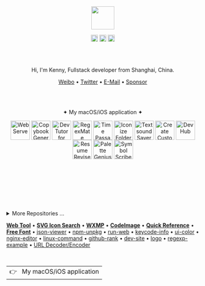 <div align="center">
  <br>
  <br>
  <br>
  <br>
  <br>
  <a href="https://wangchujiang.com/">
    <img width="60" height="60" src="https://avatars0.githubusercontent.com/u/1680273?s=460&u=4471b74deb9973096418a93960c664c5ea3bd159&v=4" />
  </a>
  <br>
  <p>
    <a href="http://weibo.com/pc175"><img width="18" height="18" src="https://raw.githubusercontent.com/jaywcjlove/jaywcjlove/master/imgs/weibo.svg?sanitize=true" /></a>
    <a href="https://twitter.com/jaywcjlove"><img width="18" height="18" src="https://raw.githubusercontent.com/jaywcjlove/jaywcjlove/master/imgs/twitter.svg?sanitize=true" /></a>
    <a href="mailto:kennyiseeyou@gmail.com"><img width="18" height="18" src="https://raw.githubusercontent.com/jaywcjlove/jaywcjlove/master/imgs/mail.svg?sanitize=true" /></a>
  </p>
  <br>
  <br>
  
  Hi, I'm Kenny, Fullstack developer from Shanghai, China.
  <p>
    <a href="http://weibo.com/pc175">Weibo</a> • 
    <a href="https://twitter.com/jaywcjlove">Twitter</a> • 
    <a href="mailto:wowohoo@qq.com">E-Mail</a> • 
    <a href="https://jaywcjlove.github.io/#/sponsor">Sponsor</a>
  </p>
  <br>
  <br>
  
  ✦ My macOS/iOS application ✦
  
  <p style="display: inline_block">
    <a target="_blank" href="https://wangchujiang.com/web-serve/" title="Web Serve for macOS"><img align="center" alt="Web Serve" height="50" width="50" src="https://github.com/user-attachments/assets/e1d9f76f-0f3d-4ba5-8a15-253ee173bb1c"></a>
    <a target="_blank" href="https://wangchujiang.com/copybook-generator/" title="Copybook Generator for macOS/iOS"><img align="center" alt="Copybook Generator" height="50" width="50" src="https://github.com/jaywcjlove/jaywcjlove/assets/1680273/b90e42ff-158b-4534-82ca-5898fd0e8d73"></a>
    <a target="_blank" href="https://wangchujiang.com/devtutor/" title="DevTutor for macOS/iOS"><img align="center" alt="DevTutor for SwiftUI" height="50" width="50" src="https://github.com/jaywcjlove/jaywcjlove/assets/1680273/f15c154d-0192-48eb-8e0e-9e245ffd974a"></a>
    <a target="_blank" href="https://wangchujiang.com/regex-mate/" title="RegexMate for macOS/iOS"><img align="center" alt="RegexMate" height="50" width="50" src="https://github.com/jaywcjlove/jaywcjlove/assets/1680273/aabe5aa9-9a96-4390-8bed-c3e4023d0dea"></a>
    <a target="_blank" href="https://wangchujiang.com/time-passage/" title="Time Passage for macOS/iOS"><img align="center" alt="Time Passage" height="50" width="50" src="https://github.com/jaywcjlove/time-passage/assets/1680273/6f30e429-e6f3-4dbe-9921-a5effe2a05e9"></a>
    <a target="_blank" href="https://wangchujiang.com/IconizeFolder/" title="IconizeFolder for macOS"><img align="center" alt="Iconize Folder" height="50" width="50" src="https://github.com/jaywcjlove/jaywcjlove/assets/1680273/fa9d8b9c-1e51-4ded-877c-fa5b21c47220"></a>
    <a target="_blank" href="https://wangchujiang.com/TextSoundSaver/" title="Textsound Saver for macOS/iOS"><img align="center" alt="Textsound Saver" height="50" width="50" src="https://github.com/jaywcjlove/jaywcjlove/assets/1680273/0595e842-980b-4574-8891-a8ba853a08be"></a>
    <a target="_blank" href="https://wangchujiang.com/create-custom-symbols/" title="Create Custom Symbols for macOS"><img align="center" alt="Create Custom Symbols" height="50" width="50" src="https://github.com/jaywcjlove/jaywcjlove/assets/1680273/8cd022ce-a3f1-4e89-b7c6-6fbd0d4db77c"></a>
    <a target="_blank" href="https://wangchujiang.com/DevHub/" title="DevHub for macOS"><img align="center" alt="DevHub" height="50" width="50" src="https://github.com/jaywcjlove/jaywcjlove/assets/1680273/6d38923c-b97d-4687-9601-9865bd0eea1a"></a>
    <a target="_blank" href="https://wangchujiang.com/ResumeRevise/" title="Resume Revise for macOS"><img align="center" alt="Resume Revise" height="50" width="50" src="https://github.com/jaywcjlove/jaywcjlove/assets/1680273/c9954a20-1905-48de-bdf8-d71837974aa2"></a>
    <a target="_blank" href="https://wangchujiang.com/palette-genius/" title="Palette Genius for macOS"><img align="center" alt="Palette Genius" height="50" width="50" src="https://github.com/jaywcjlove/jaywcjlove/assets/1680273/27340413-d355-45b2-8f6f-6ac37682d957"></a>
    <a target="_blank" href="https://wangchujiang.com/symbol-scribe/" title="Symbol Scribe for macOS"><img align="center" alt="Symbol Scribe" height="50" width="50" src="https://github.com/jaywcjlove/jaywcjlove/assets/1680273/c7249f05-fa70-4def-a1e9-571d5f171fc9"></a>
  </p>
  <br>
  <br>
  <br>
  <br>
  <br>
  <br>
  <br>
</div>

<div>

<div>
  
<details>
<summary>More Repositories ...</summary>


<p>
  <a href="https://wangchujiang.com/"><img height="100" src="https://github-readme-stats-one-mu-82.vercel.app/api?username=jaywcjlove&show_icons=true&icon_color=805AD5&text_color=718096&bg_color=ffffff&hide_title=true&hide_border=true&hide=contribs,issues" /></a>
  <a href="https://wangchujiang.com/"><img height="100" src="https://github-profile-trophy.vercel.app/?username=jaywcjlove&theme=flat&title=Stars,Followers,Commit,MultiLanguage&margin-w=5&row=1&column=4" /></a>
</p>

<!--repos-start-->

**Handbook** | **Homepage** | **Stars** | **Last Commit** | **Downloads** 
:--- | --- | :--- | :--- | :--- 
[awesome-mac](https://github.com/jaywcjlove/awesome-mac) | [`#homepage`](https://git.io/macx) | [![GitHub stars](https://img.shields.io/github/stars/jaywcjlove/awesome-mac?style=flat)](https://github.com/jaywcjlove/awesome-mac/stargazers) | [![GitHub last commit](https://img.shields.io/github/last-commit/jaywcjlove/awesome-mac?style=flat&label=last)](https://github.com/jaywcjlove/awesome-mac/commits) | [![NPM Downloads](https://img.shields.io/npm/dm/awesome-mac.svg?label=&logo=npm&style=flat&labelColor=ffacab&color=dd4e4c)](https://www.npmjs.com/package/awesome-mac)
[reference](https://github.com/jaywcjlove/reference) | [`#homepage`](https://jaywcjlove.github.io/reference) | [![GitHub stars](https://img.shields.io/github/stars/jaywcjlove/reference?style=flat)](https://github.com/jaywcjlove/reference/stargazers) | [![GitHub last commit](https://img.shields.io/github/last-commit/jaywcjlove/reference?style=flat&label=last)](https://github.com/jaywcjlove/reference/commits) |  
[mysql-tutorial](https://github.com/jaywcjlove/mysql-tutorial) | [`#homepage`](https://jaywcjlove.github.io/mysql-tutorial) | [![GitHub stars](https://img.shields.io/github/stars/jaywcjlove/mysql-tutorial?style=flat)](https://github.com/jaywcjlove/mysql-tutorial/stargazers) | [![GitHub last commit](https://img.shields.io/github/last-commit/jaywcjlove/mysql-tutorial?style=flat&label=last)](https://github.com/jaywcjlove/mysql-tutorial/commits) |  
[handbook](https://github.com/jaywcjlove/handbook) | [`#homepage`](https://jaywcjlove.github.io/handbook) | [![GitHub stars](https://img.shields.io/github/stars/jaywcjlove/handbook?style=flat)](https://github.com/jaywcjlove/handbook/stargazers) | [![GitHub last commit](https://img.shields.io/github/last-commit/jaywcjlove/handbook?style=flat&label=last)](https://github.com/jaywcjlove/handbook/commits) |  
[awesome-uikit](https://github.com/jaywcjlove/awesome-uikit) | [`#homepage`](https://jaywcjlove.github.io/awesome-uikit) | [![GitHub stars](https://img.shields.io/github/stars/jaywcjlove/awesome-uikit?style=flat)](https://github.com/jaywcjlove/awesome-uikit/stargazers) | [![GitHub last commit](https://img.shields.io/github/last-commit/jaywcjlove/awesome-uikit?style=flat&label=last)](https://github.com/jaywcjlove/awesome-uikit/commits) |  
[nginx-tutorial](https://github.com/jaywcjlove/nginx-tutorial) | [`#homepage`](https://jaywcjlove.github.io/nginx-tutorial) | [![GitHub stars](https://img.shields.io/github/stars/jaywcjlove/nginx-tutorial?style=flat)](https://github.com/jaywcjlove/nginx-tutorial/stargazers) | [![GitHub last commit](https://img.shields.io/github/last-commit/jaywcjlove/nginx-tutorial?style=flat&label=last)](https://github.com/jaywcjlove/nginx-tutorial/commits) |  
[docker-tutorial](https://github.com/jaywcjlove/docker-tutorial) | [`#homepage`](https://jaywcjlove.github.io/docker-tutorial) | [![GitHub stars](https://img.shields.io/github/stars/jaywcjlove/docker-tutorial?style=flat)](https://github.com/jaywcjlove/docker-tutorial/stargazers) | [![GitHub last commit](https://img.shields.io/github/last-commit/jaywcjlove/docker-tutorial?style=flat&label=last)](https://github.com/jaywcjlove/docker-tutorial/commits) |  
[golang-tutorial](https://github.com/jaywcjlove/golang-tutorial) | [`#homepage`](https://jaywcjlove.github.io/golang-tutorial) | [![GitHub stars](https://img.shields.io/github/stars/jaywcjlove/golang-tutorial?style=flat)](https://github.com/jaywcjlove/golang-tutorial/stargazers) | [![GitHub last commit](https://img.shields.io/github/last-commit/jaywcjlove/golang-tutorial?style=flat&label=last)](https://github.com/jaywcjlove/golang-tutorial/commits) |  
[swiftui-example](https://github.com/jaywcjlove/swiftui-example) | [`#homepage`](https://jaywcjlove.github.io/swiftui-example) | [![GitHub stars](https://img.shields.io/github/stars/jaywcjlove/swiftui-example?style=flat)](https://github.com/jaywcjlove/swiftui-example/stargazers) | [![GitHub last commit](https://img.shields.io/github/last-commit/jaywcjlove/swiftui-example?style=flat&label=last)](https://github.com/jaywcjlove/swiftui-example/commits) |  
[git-tips](https://github.com/jaywcjlove/git-tips) | [`#homepage`](https://jaywcjlove.github.io/git-tips) | [![GitHub stars](https://img.shields.io/github/stars/jaywcjlove/git-tips?style=flat)](https://github.com/jaywcjlove/git-tips/stargazers) | [![GitHub last commit](https://img.shields.io/github/last-commit/jaywcjlove/git-tips?style=flat&label=last)](https://github.com/jaywcjlove/git-tips/commits) |  
[shell-tutorial](https://github.com/jaywcjlove/shell-tutorial) | [`#homepage`](https://jaywcjlove.github.io/shell-tutorial) | [![GitHub stars](https://img.shields.io/github/stars/jaywcjlove/shell-tutorial?style=flat)](https://github.com/jaywcjlove/shell-tutorial/stargazers) | [![GitHub last commit](https://img.shields.io/github/last-commit/jaywcjlove/shell-tutorial?style=flat&label=last)](https://github.com/jaywcjlove/shell-tutorial/commits) |  
[regexp-example](https://github.com/jaywcjlove/regexp-example) | [`#homepage`](https://jaywcjlove.github.io/regexp-example) | [![GitHub stars](https://img.shields.io/github/stars/jaywcjlove/regexp-example?style=flat)](https://github.com/jaywcjlove/regexp-example/stargazers) | [![GitHub last commit](https://img.shields.io/github/last-commit/jaywcjlove/regexp-example?style=flat&label=last)](https://github.com/jaywcjlove/regexp-example/commits) |  
[package.json](https://github.com/jaywcjlove/package.json) | [`#homepage`](https://jaywcjlove.github.io/package.json) |    |    |  
[swift-tutorial](https://github.com/jaywcjlove/swift-tutorial) | [`#homepage`](https://jaywcjlove.github.io/swift-tutorial) | [![GitHub stars](https://img.shields.io/github/stars/jaywcjlove/swift-tutorial?style=flat)](https://github.com/jaywcjlove/swift-tutorial/stargazers) | [![GitHub last commit](https://img.shields.io/github/last-commit/jaywcjlove/swift-tutorial?style=flat&label=last)](https://github.com/jaywcjlove/swift-tutorial/commits) |  
[c-tutorial](https://github.com/jaywcjlove/c-tutorial) | [`#homepage`](https://jaywcjlove.github.io/c-tutorial) | [![GitHub stars](https://img.shields.io/github/stars/jaywcjlove/c-tutorial?style=flat)](https://github.com/jaywcjlove/c-tutorial/stargazers) | [![GitHub last commit](https://img.shields.io/github/last-commit/jaywcjlove/c-tutorial?style=flat&label=last)](https://github.com/jaywcjlove/c-tutorial/commits) |  
[awesome-chatgpt](https://github.com/jaywcjlove/awesome-chatgpt) | [`#homepage`](https://jaywcjlove.github.io/awesome-chatgpt) | [![GitHub stars](https://img.shields.io/github/stars/jaywcjlove/awesome-chatgpt?style=flat)](https://github.com/jaywcjlove/awesome-chatgpt/stargazers) | [![GitHub last commit](https://img.shields.io/github/last-commit/jaywcjlove/awesome-chatgpt?style=flat&label=last)](https://github.com/jaywcjlove/awesome-chatgpt/commits) |  
[github-actions](https://github.com/jaywcjlove/github-actions) | [`#homepage`](https://jaywcjlove.github.io/github-actions) | [![GitHub stars](https://img.shields.io/github/stars/jaywcjlove/github-actions?style=flat)](https://github.com/jaywcjlove/github-actions/stargazers) | [![GitHub last commit](https://img.shields.io/github/last-commit/jaywcjlove/github-actions?style=flat&label=last)](https://github.com/jaywcjlove/github-actions/commits) |  
[react-native](https://github.com/jaywcjlove/react-native) | [`#homepage`](https://jaywcjlove.github.io/react-native) | [![GitHub stars](https://img.shields.io/github/stars/jaywcjlove/react-native?style=flat)](https://github.com/jaywcjlove/react-native/stargazers) | [![GitHub last commit](https://img.shields.io/github/last-commit/jaywcjlove/react-native?style=flat&label=last)](https://github.com/jaywcjlove/react-native/commits) |  
[react-components-awesome](https://github.com/jaywcjlove/react-components-awesome) | [`#homepage`](https://jaywcjlove.github.io/react-components-awesome) | [![GitHub stars](https://img.shields.io/github/stars/jaywcjlove/react-components-awesome?style=flat)](https://github.com/jaywcjlove/react-components-awesome/stargazers) | [![GitHub last commit](https://img.shields.io/github/last-commit/jaywcjlove/react-components-awesome?style=flat&label=last)](https://github.com/jaywcjlove/react-components-awesome/commits) |  
[html-tutorial](https://github.com/jaywcjlove/html-tutorial) | [`#homepage`](https://jaywcjlove.github.io/html-tutorial) | [![GitHub stars](https://img.shields.io/github/stars/jaywcjlove/html-tutorial?style=flat)](https://github.com/jaywcjlove/html-tutorial/stargazers) | [![GitHub last commit](https://img.shields.io/github/last-commit/jaywcjlove/html-tutorial?style=flat&label=last)](https://github.com/jaywcjlove/html-tutorial/commits) |  
**Github Actions** | **Homepage** | **Stars** | **Last Commit** | **Downloads** 
[changelog-generator](https://github.com/jaywcjlove/changelog-generator) | [`#homepage`](https://jaywcjlove.github.io/changelog-generator/) | [![GitHub stars](https://img.shields.io/github/stars/jaywcjlove/changelog-generator?style=flat)](https://github.com/jaywcjlove/changelog-generator/stargazers) | [![GitHub last commit](https://img.shields.io/github/last-commit/jaywcjlove/changelog-generator?style=flat&label=last)](https://github.com/jaywcjlove/changelog-generator/commits) |  
[github-action-contributors](https://github.com/jaywcjlove/github-action-contributors) | [`#homepage`](https://jaywcjlove.github.io/github-action-contributors) | [![GitHub stars](https://img.shields.io/github/stars/jaywcjlove/github-action-contributors?style=flat)](https://github.com/jaywcjlove/github-action-contributors/stargazers) | [![GitHub last commit](https://img.shields.io/github/last-commit/jaywcjlove/github-action-contributors?style=flat&label=last)](https://github.com/jaywcjlove/github-action-contributors/commits) |  
[github-action-package](https://github.com/jaywcjlove/github-action-package) | [`#homepage`](https://jaywcjlove.github.io/github-action-package) | [![GitHub stars](https://img.shields.io/github/stars/jaywcjlove/github-action-package?style=flat)](https://github.com/jaywcjlove/github-action-package/stargazers) | [![GitHub last commit](https://img.shields.io/github/last-commit/jaywcjlove/github-action-package?style=flat&label=last)](https://github.com/jaywcjlove/github-action-package/commits) |  
[markdown-to-html](https://github.com/jaywcjlove/markdown-to-html) | [`#homepage`](https://jaywcjlove.github.io/markdown-to-html) | [![GitHub stars](https://img.shields.io/github/stars/jaywcjlove/markdown-to-html?style=flat)](https://github.com/jaywcjlove/markdown-to-html/stargazers) | [![GitHub last commit](https://img.shields.io/github/last-commit/jaywcjlove/markdown-to-html?style=flat&label=last)](https://github.com/jaywcjlove/markdown-to-html/commits) | [![NPM Downloads](https://img.shields.io/npm/dm/@wcj/markdown-to-html.svg?label=&logo=npm&style=flat&labelColor=ffacab&color=dd4e4c)](https://www.npmjs.com/package/@wcj/markdown-to-html)
[generated-badges](https://github.com/jaywcjlove/generated-badges) | [`#homepage`](https://jaywcjlove.github.io/generated-badges) | [![GitHub stars](https://img.shields.io/github/stars/jaywcjlove/generated-badges?style=flat)](https://github.com/jaywcjlove/generated-badges/stargazers) | [![GitHub last commit](https://img.shields.io/github/last-commit/jaywcjlove/generated-badges?style=flat&label=last)](https://github.com/jaywcjlove/generated-badges/commits) | [![NPM Downloads](https://img.shields.io/npm/dm/generated-badges.svg?label=&logo=npm&style=flat&labelColor=ffacab&color=dd4e4c)](https://www.npmjs.com/package/generated-badges)
[create-tag-action](https://github.com/jaywcjlove/create-tag-action) | [`#homepage`](https://jaywcjlove.github.io/create-tag-action/) | [![GitHub stars](https://img.shields.io/github/stars/jaywcjlove/create-tag-action?style=flat)](https://github.com/jaywcjlove/create-tag-action/stargazers) | [![GitHub last commit](https://img.shields.io/github/last-commit/jaywcjlove/create-tag-action?style=flat&label=last)](https://github.com/jaywcjlove/create-tag-action/commits) |  
[github-action-modify-file-content](https://github.com/jaywcjlove/github-action-modify-file-content) | [`#homepage`](https://jaywcjlove.github.io/github-action-modify-file-content) | [![GitHub stars](https://img.shields.io/github/stars/jaywcjlove/github-action-modify-file-content?style=flat)](https://github.com/jaywcjlove/github-action-modify-file-content/stargazers) | [![GitHub last commit](https://img.shields.io/github/last-commit/jaywcjlove/github-action-modify-file-content?style=flat&label=last)](https://github.com/jaywcjlove/github-action-modify-file-content/commits) |  
[github-action-read-file](https://github.com/jaywcjlove/github-action-read-file) | [`#homepage`](https://jaywcjlove.github.io/github-action-read-file) | [![GitHub stars](https://img.shields.io/github/stars/jaywcjlove/github-action-read-file?style=flat)](https://github.com/jaywcjlove/github-action-read-file/stargazers) | [![GitHub last commit](https://img.shields.io/github/last-commit/jaywcjlove/github-action-read-file?style=flat&label=last)](https://github.com/jaywcjlove/github-action-read-file/commits) |  
[github-action-upload-assets](https://github.com/jaywcjlove/github-action-upload-assets) | [`#homepage`](https://jaywcjlove.github.io/github-action-upload-assets/) | [![GitHub stars](https://img.shields.io/github/stars/jaywcjlove/github-action-upload-assets?style=flat)](https://github.com/jaywcjlove/github-action-upload-assets/stargazers) | [![GitHub last commit](https://img.shields.io/github/last-commit/jaywcjlove/github-action-upload-assets?style=flat&label=last)](https://github.com/jaywcjlove/github-action-upload-assets/commits) |  
[github-action-folder-tree](https://github.com/jaywcjlove/github-action-folder-tree) | [`#homepage`](https://jaywcjlove.github.io/github-action-folder-tree/) | [![GitHub stars](https://img.shields.io/github/stars/jaywcjlove/github-action-folder-tree?style=flat)](https://github.com/jaywcjlove/github-action-folder-tree/stargazers) | [![GitHub last commit](https://img.shields.io/github/last-commit/jaywcjlove/github-action-folder-tree?style=flat&label=last)](https://github.com/jaywcjlove/github-action-folder-tree/commits) |  
[action-ejs](https://github.com/jaywcjlove/action-ejs) | [`#homepage`](https://jaywcjlove.github.io/action-ejs) | [![GitHub stars](https://img.shields.io/github/stars/jaywcjlove/action-ejs?style=flat)](https://github.com/jaywcjlove/action-ejs/stargazers) | [![GitHub last commit](https://img.shields.io/github/last-commit/jaywcjlove/action-ejs?style=flat&label=last)](https://github.com/jaywcjlove/action-ejs/commits) |  
**Rehype Plugins** | **Homepage** | **Stars** | **Last Commit** | **Downloads** 
[rehype-attr](https://github.com/jaywcjlove/rehype-attr) | [`#homepage`](https://jaywcjlove.github.io/rehype-attr) | [![GitHub stars](https://img.shields.io/github/stars/jaywcjlove/rehype-attr?style=flat)](https://github.com/jaywcjlove/rehype-attr/stargazers) | [![GitHub last commit](https://img.shields.io/github/last-commit/jaywcjlove/rehype-attr?style=flat&label=last)](https://github.com/jaywcjlove/rehype-attr/commits) | [![NPM Downloads](https://img.shields.io/npm/dm/rehype-attr.svg?label=&logo=npm&style=flat&labelColor=ffacab&color=dd4e4c)](https://www.npmjs.com/package/rehype-attr)
[rehype-rewrite](https://github.com/jaywcjlove/rehype-rewrite) | [`#homepage`](https://jaywcjlove.github.io/rehype-rewrite) | [![GitHub stars](https://img.shields.io/github/stars/jaywcjlove/rehype-rewrite?style=flat)](https://github.com/jaywcjlove/rehype-rewrite/stargazers) | [![GitHub last commit](https://img.shields.io/github/last-commit/jaywcjlove/rehype-rewrite?style=flat&label=last)](https://github.com/jaywcjlove/rehype-rewrite/commits) | [![NPM Downloads](https://img.shields.io/npm/dm/rehype-rewrite.svg?label=&logo=npm&style=flat&labelColor=ffacab&color=dd4e4c)](https://www.npmjs.com/package/rehype-rewrite)
[rehype-video](https://github.com/jaywcjlove/rehype-video) | [`#homepage`](https://jaywcjlove.github.io/rehype-video) | [![GitHub stars](https://img.shields.io/github/stars/jaywcjlove/rehype-video?style=flat)](https://github.com/jaywcjlove/rehype-video/stargazers) | [![GitHub last commit](https://img.shields.io/github/last-commit/jaywcjlove/rehype-video?style=flat&label=last)](https://github.com/jaywcjlove/rehype-video/commits) | [![NPM Downloads](https://img.shields.io/npm/dm/rehype-video.svg?label=&logo=npm&style=flat&labelColor=ffacab&color=dd4e4c)](https://www.npmjs.com/package/rehype-video)
[remark-github-blockquote-alert](https://github.com/jaywcjlove/remark-github-blockquote-alert) | [`#homepage`](https://wangchujiang.com/remark-github-blockquote-alert/) | [![GitHub stars](https://img.shields.io/github/stars/jaywcjlove/remark-github-blockquote-alert?style=flat)](https://github.com/jaywcjlove/remark-github-blockquote-alert/stargazers) | [![GitHub last commit](https://img.shields.io/github/last-commit/jaywcjlove/remark-github-blockquote-alert?style=flat&label=last)](https://github.com/jaywcjlove/remark-github-blockquote-alert/commits) | [![NPM Downloads](https://img.shields.io/npm/dm/remark-github-blockquote-alert.svg?label=&logo=npm&style=flat&labelColor=ffacab&color=dd4e4c)](https://www.npmjs.com/package/remark-github-blockquote-alert)
[rehype-ignore](https://github.com/jaywcjlove/rehype-ignore) | [`#homepage`](https://jaywcjlove.github.io/rehype-ignore) | [![GitHub stars](https://img.shields.io/github/stars/jaywcjlove/rehype-ignore?style=flat)](https://github.com/jaywcjlove/rehype-ignore/stargazers) | [![GitHub last commit](https://img.shields.io/github/last-commit/jaywcjlove/rehype-ignore?style=flat&label=last)](https://github.com/jaywcjlove/rehype-ignore/commits) | [![NPM Downloads](https://img.shields.io/npm/dm/rehype-ignore.svg?label=&logo=npm&style=flat&labelColor=ffacab&color=dd4e4c)](https://www.npmjs.com/package/rehype-ignore)
**SwiftUI Plugins** | **Homepage** | **Stars** | **Last Commit** | **Downloads** 
[swiftui-markdown](https://github.com/jaywcjlove/swiftui-markdown) | [`#homepage`](https://jaywcjlove.github.io/swiftui-markdown) | [![GitHub stars](https://img.shields.io/github/stars/jaywcjlove/swiftui-markdown?style=flat)](https://github.com/jaywcjlove/swiftui-markdown/stargazers) | [![GitHub last commit](https://img.shields.io/github/last-commit/jaywcjlove/swiftui-markdown?style=flat&label=last)](https://github.com/jaywcjlove/swiftui-markdown/commits) |  
[swiftui-texteditor](https://github.com/jaywcjlove/swiftui-texteditor) | [`#homepage`](https://wangchujiang.com/swiftui-texteditor/documentation/texteditorplus/texteditorplus) | [![GitHub stars](https://img.shields.io/github/stars/jaywcjlove/swiftui-texteditor?style=flat)](https://github.com/jaywcjlove/swiftui-texteditor/stargazers) | [![GitHub last commit](https://img.shields.io/github/last-commit/jaywcjlove/swiftui-texteditor?style=flat&label=last)](https://github.com/jaywcjlove/swiftui-texteditor/commits) |  
[swiftui-searchfield](https://github.com/jaywcjlove/swiftui-searchfield) | [`#homepage`](https://jaywcjlove.github.io/swiftui-searchfield/documentation/searchfield/) | [![GitHub stars](https://img.shields.io/github/stars/jaywcjlove/swiftui-searchfield?style=flat)](https://github.com/jaywcjlove/swiftui-searchfield/stargazers) | [![GitHub last commit](https://img.shields.io/github/last-commit/jaywcjlove/swiftui-searchfield?style=flat&label=last)](https://github.com/jaywcjlove/swiftui-searchfield/commits) |  
**macOS App** | **Homepage** | **Stars** | **Last Commit** | **Downloads** 
[copybook-generator](https://github.com/jaywcjlove/copybook-generator) | [`#homepage`](https://wangchujiang.com/copybook-generator/) | [![GitHub stars](https://img.shields.io/github/stars/jaywcjlove/copybook-generator?style=flat)](https://github.com/jaywcjlove/copybook-generator/stargazers) | [![GitHub last commit](https://img.shields.io/github/last-commit/jaywcjlove/copybook-generator?style=flat&label=last)](https://github.com/jaywcjlove/copybook-generator/commits) |  
[DevHub](https://github.com/jaywcjlove/DevHub) | [`#homepage`](https://wangchujiang.com/DevHub) | [![GitHub stars](https://img.shields.io/github/stars/jaywcjlove/DevHub?style=flat)](https://github.com/jaywcjlove/DevHub/stargazers) | [![GitHub last commit](https://img.shields.io/github/last-commit/jaywcjlove/DevHub?style=flat&label=last)](https://github.com/jaywcjlove/DevHub/commits) |  
[devtutor](https://github.com/jaywcjlove/devtutor) | [`#homepage`](https://wangchujiang.com/devtutor/) | [![GitHub stars](https://img.shields.io/github/stars/jaywcjlove/devtutor?style=flat)](https://github.com/jaywcjlove/devtutor/stargazers) | [![GitHub last commit](https://img.shields.io/github/last-commit/jaywcjlove/devtutor?style=flat&label=last)](https://github.com/jaywcjlove/devtutor/commits) |  
[TextSoundSaver](https://github.com/jaywcjlove/TextSoundSaver) | [`#homepage`](https://wangchujiang.com/TextSoundSaver/) | [![GitHub stars](https://img.shields.io/github/stars/jaywcjlove/TextSoundSaver?style=flat)](https://github.com/jaywcjlove/TextSoundSaver/stargazers) | [![GitHub last commit](https://img.shields.io/github/last-commit/jaywcjlove/TextSoundSaver?style=flat&label=last)](https://github.com/jaywcjlove/TextSoundSaver/commits) |  
[ResumeRevise](https://github.com/jaywcjlove/ResumeRevise) | [`#homepage`](https://wangchujiang.com/ResumeRevise/) | [![GitHub stars](https://img.shields.io/github/stars/jaywcjlove/ResumeRevise?style=flat)](https://github.com/jaywcjlove/ResumeRevise/stargazers) | [![GitHub last commit](https://img.shields.io/github/last-commit/jaywcjlove/ResumeRevise?style=flat&label=last)](https://github.com/jaywcjlove/ResumeRevise/commits) |  
[regex-mate](https://github.com/jaywcjlove/regex-mate) | [`#homepage`](https://wangchujiang.com/regex-mate/) | [![GitHub stars](https://img.shields.io/github/stars/jaywcjlove/regex-mate?style=flat)](https://github.com/jaywcjlove/regex-mate/stargazers) | [![GitHub last commit](https://img.shields.io/github/last-commit/jaywcjlove/regex-mate?style=flat&label=last)](https://github.com/jaywcjlove/regex-mate/commits) |  
[create-custom-symbols](https://github.com/jaywcjlove/create-custom-symbols) | [`#homepage`](https://wangchujiang.com/create-custom-symbols/) | [![GitHub stars](https://img.shields.io/github/stars/jaywcjlove/create-custom-symbols?style=flat)](https://github.com/jaywcjlove/create-custom-symbols/stargazers) | [![GitHub last commit](https://img.shields.io/github/last-commit/jaywcjlove/create-custom-symbols?style=flat&label=last)](https://github.com/jaywcjlove/create-custom-symbols/commits) |  
[time-passage](https://github.com/jaywcjlove/time-passage) | [`#homepage`](https://wangchujiang.com/time-passage/) | [![GitHub stars](https://img.shields.io/github/stars/jaywcjlove/time-passage?style=flat)](https://github.com/jaywcjlove/time-passage/stargazers) | [![GitHub last commit](https://img.shields.io/github/last-commit/jaywcjlove/time-passage?style=flat&label=last)](https://github.com/jaywcjlove/time-passage/commits) |  
[IconizeFolder](https://github.com/jaywcjlove/IconizeFolder) | [`#homepage`](https://wangchujiang.com/IconizeFolder/) | [![GitHub stars](https://img.shields.io/github/stars/jaywcjlove/IconizeFolder?style=flat)](https://github.com/jaywcjlove/IconizeFolder/stargazers) | [![GitHub last commit](https://img.shields.io/github/last-commit/jaywcjlove/IconizeFolder?style=flat&label=last)](https://github.com/jaywcjlove/IconizeFolder/commits) |  
[symbol-scribe](https://github.com/jaywcjlove/symbol-scribe) | [`#homepage`](https://wangchujiang.com/symbol-scribe/) | [![GitHub stars](https://img.shields.io/github/stars/jaywcjlove/symbol-scribe?style=flat)](https://github.com/jaywcjlove/symbol-scribe/stargazers) | [![GitHub last commit](https://img.shields.io/github/last-commit/jaywcjlove/symbol-scribe?style=flat&label=last)](https://github.com/jaywcjlove/symbol-scribe/commits) |  
[palette-genius](https://github.com/jaywcjlove/palette-genius) | [`#homepage`](https://wangchujiang.com/palette-genius/) | [![GitHub stars](https://img.shields.io/github/stars/jaywcjlove/palette-genius?style=flat)](https://github.com/jaywcjlove/palette-genius/stargazers) | [![GitHub last commit](https://img.shields.io/github/last-commit/jaywcjlove/palette-genius?style=flat&label=last)](https://github.com/jaywcjlove/palette-genius/commits) |  
**Other Project** | **Homepage** | **Stars** | **Last Commit** | **Downloads** 
[linux-command](https://github.com/jaywcjlove/linux-command) | [`#homepage`](https://jaywcjlove.github.io/linux-command) | [![GitHub stars](https://img.shields.io/github/stars/jaywcjlove/linux-command?style=flat)](https://github.com/jaywcjlove/linux-command/stargazers) | [![GitHub last commit](https://img.shields.io/github/last-commit/jaywcjlove/linux-command?style=flat&label=last)](https://github.com/jaywcjlove/linux-command/commits) | [![NPM Downloads](https://img.shields.io/npm/dm/linux-command.svg?label=&logo=npm&style=flat&labelColor=ffacab&color=dd4e4c)](https://www.npmjs.com/package/linux-command)
[hotkeys-js](https://github.com/jaywcjlove/hotkeys-js) | [`#homepage`](https://jaywcjlove.github.io/hotkeys-js) | [![GitHub stars](https://img.shields.io/github/stars/jaywcjlove/hotkeys-js?style=flat)](https://github.com/jaywcjlove/hotkeys-js/stargazers) | [![GitHub last commit](https://img.shields.io/github/last-commit/jaywcjlove/hotkeys-js?style=flat&label=last)](https://github.com/jaywcjlove/hotkeys-js/commits) | [![NPM Downloads](https://img.shields.io/npm/dm/hotkeys-js.svg?label=&logo=npm&style=flat&labelColor=ffacab&color=dd4e4c)](https://www.npmjs.com/package/hotkeys-js)
[github-rank](https://github.com/jaywcjlove/github-rank) | [`#homepage`](http://jaywcjlove.github.io/github-rank) | [![GitHub stars](https://img.shields.io/github/stars/jaywcjlove/github-rank?style=flat)](https://github.com/jaywcjlove/github-rank/stargazers) | [![GitHub last commit](https://img.shields.io/github/last-commit/jaywcjlove/github-rank?style=flat&label=last)](https://github.com/jaywcjlove/github-rank/commits) | [![NPM Downloads](https://img.shields.io/npm/dm/@wcj/github-rank.svg?label=&logo=npm&style=flat&labelColor=ffacab&color=dd4e4c)](https://www.npmjs.com/package/@wcj/github-rank)
[free-font](https://github.com/jaywcjlove/free-font) | [`#homepage`](https://jaywcjlove.github.io/free-font/) | [![GitHub stars](https://img.shields.io/github/stars/jaywcjlove/free-font?style=flat)](https://github.com/jaywcjlove/free-font/stargazers) | [![GitHub last commit](https://img.shields.io/github/last-commit/jaywcjlove/free-font?style=flat&label=last)](https://github.com/jaywcjlove/free-font/commits) |  
[iNotify](https://github.com/jaywcjlove/iNotify) | [`#homepage`](https://git.io/iNotify) | [![GitHub stars](https://img.shields.io/github/stars/jaywcjlove/iNotify?style=flat)](https://github.com/jaywcjlove/iNotify/stargazers) | [![GitHub last commit](https://img.shields.io/github/last-commit/jaywcjlove/iNotify?style=flat&label=last)](https://github.com/jaywcjlove/iNotify/commits) | [![NPM Downloads](https://img.shields.io/npm/dm/@wcjiang/notify.svg?label=&logo=npm&style=flat&labelColor=ffacab&color=dd4e4c)](https://www.npmjs.com/package/@wcjiang/notify)
[oscnews](https://github.com/jaywcjlove/oscnews) | [`#homepage`](https://chrome.google.com/webstore/detail/oscnews/iheapfheanfjcemgneblljhaebonakbg) | [![GitHub stars](https://img.shields.io/github/stars/jaywcjlove/oscnews?style=flat)](https://github.com/jaywcjlove/oscnews/stargazers) | [![GitHub last commit](https://img.shields.io/github/last-commit/jaywcjlove/oscnews?style=flat&label=last)](https://github.com/jaywcjlove/oscnews/commits) |  
[vim-web](https://github.com/jaywcjlove/vim-web) | [`#homepage`](https://jaywcjlove.github.io/vim-web) | [![GitHub stars](https://img.shields.io/github/stars/jaywcjlove/vim-web?style=flat)](https://github.com/jaywcjlove/vim-web/stargazers) | [![GitHub last commit](https://img.shields.io/github/last-commit/jaywcjlove/vim-web?style=flat&label=last)](https://github.com/jaywcjlove/vim-web/commits) |  
[validator.js](https://github.com/jaywcjlove/validator.js) | [`#homepage`](https://git.io/validatorjs) | [![GitHub stars](https://img.shields.io/github/stars/jaywcjlove/validator.js?style=flat)](https://github.com/jaywcjlove/validator.js/stargazers) | [![GitHub last commit](https://img.shields.io/github/last-commit/jaywcjlove/validator.js?style=flat&label=last)](https://github.com/jaywcjlove/validator.js/commits) | [![NPM Downloads](https://img.shields.io/npm/dm/validator.tool.svg?label=&logo=npm&style=flat&labelColor=ffacab&color=dd4e4c)](https://www.npmjs.com/package/validator.tool)
[svgtofont](https://github.com/jaywcjlove/svgtofont) | [`#homepage`](https://jaywcjlove.github.io/svgtofont) | [![GitHub stars](https://img.shields.io/github/stars/jaywcjlove/svgtofont?style=flat)](https://github.com/jaywcjlove/svgtofont/stargazers) | [![GitHub last commit](https://img.shields.io/github/last-commit/jaywcjlove/svgtofont?style=flat&label=last)](https://github.com/jaywcjlove/svgtofont/commits) | [![NPM Downloads](https://img.shields.io/npm/dm/svgtofont.svg?label=&logo=npm&style=flat&labelColor=ffacab&color=dd4e4c)](https://www.npmjs.com/package/svgtofont)
[mocker-api](https://github.com/jaywcjlove/mocker-api) | [`#homepage`](https://jaywcjlove.github.io/mocker-api) | [![GitHub stars](https://img.shields.io/github/stars/jaywcjlove/mocker-api?style=flat)](https://github.com/jaywcjlove/mocker-api/stargazers) | [![GitHub last commit](https://img.shields.io/github/last-commit/jaywcjlove/mocker-api?style=flat&label=last)](https://github.com/jaywcjlove/mocker-api/commits) | [![NPM Downloads](https://img.shields.io/npm/dm/mocker-api.svg?label=&logo=npm&style=flat&labelColor=ffacab&color=dd4e4c)](https://www.npmjs.com/package/mocker-api)
[FED](https://github.com/jaywcjlove/FED) | [`#homepage`](http://jaywcjlove.github.io/FED) | [![GitHub stars](https://img.shields.io/github/stars/jaywcjlove/FED?style=flat)](https://github.com/jaywcjlove/FED/stargazers) | [![GitHub last commit](https://img.shields.io/github/last-commit/jaywcjlove/FED?style=flat&label=last)](https://github.com/jaywcjlove/FED/commits) | [![NPM Downloads](https://img.shields.io/npm/dm/@wcj/fed.svg?label=&logo=npm&style=flat&labelColor=ffacab&color=dd4e4c)](https://www.npmjs.com/package/@wcj/fed)
[store.js](https://github.com/jaywcjlove/store.js) | [`#homepage`](https://jaywcjlove.github.io/store.js) | [![GitHub stars](https://img.shields.io/github/stars/jaywcjlove/store.js?style=flat)](https://github.com/jaywcjlove/store.js/stargazers) | [![GitHub last commit](https://img.shields.io/github/last-commit/jaywcjlove/store.js?style=flat&label=last)](https://github.com/jaywcjlove/store.js/commits) | [![NPM Downloads](https://img.shields.io/npm/dm/storejs.svg?label=&logo=npm&style=flat&labelColor=ffacab&color=dd4e4c)](https://www.npmjs.com/package/storejs)
[react-hotkeys](https://github.com/jaywcjlove/react-hotkeys) | [`#homepage`](https://jaywcjlove.github.io/react-hotkeys/) | [![GitHub stars](https://img.shields.io/github/stars/jaywcjlove/react-hotkeys?style=flat)](https://github.com/jaywcjlove/react-hotkeys/stargazers) | [![GitHub last commit](https://img.shields.io/github/last-commit/jaywcjlove/react-hotkeys?style=flat&label=last)](https://github.com/jaywcjlove/react-hotkeys/commits) | [![NPM Downloads](https://img.shields.io/npm/dm/react-hot-keys.svg?label=&logo=npm&style=flat&labelColor=ffacab&color=dd4e4c)](https://www.npmjs.com/package/react-hot-keys)
[translater.js](https://github.com/jaywcjlove/translater.js) | [`#homepage`](https://git.io/translater.js) | [![GitHub stars](https://img.shields.io/github/stars/jaywcjlove/translater.js?style=flat)](https://github.com/jaywcjlove/translater.js/stargazers) | [![GitHub last commit](https://img.shields.io/github/last-commit/jaywcjlove/translater.js?style=flat&label=last)](https://github.com/jaywcjlove/translater.js/commits) | [![NPM Downloads](https://img.shields.io/npm/dm/translater.js.svg?label=&logo=npm&style=flat&labelColor=ffacab&color=dd4e4c)](https://www.npmjs.com/package/translater.js)
[idoc](https://github.com/jaywcjlove/idoc) | [`#homepage`](https://git.io/idoc) | [![GitHub stars](https://img.shields.io/github/stars/jaywcjlove/idoc?style=flat)](https://github.com/jaywcjlove/idoc/stargazers) | [![GitHub last commit](https://img.shields.io/github/last-commit/jaywcjlove/idoc?style=flat&label=last)](https://github.com/jaywcjlove/idoc/commits) | [![NPM Downloads](https://img.shields.io/npm/dm/idoc.svg?label=&logo=npm&style=flat&labelColor=ffacab&color=dd4e4c)](https://www.npmjs.com/package/idoc)
[tools](https://github.com/jaywcjlove/tools) | [`#homepage`](https://jaywcjlove.github.io/tools) | [![GitHub stars](https://img.shields.io/github/stars/jaywcjlove/tools?style=flat)](https://github.com/jaywcjlove/tools/stargazers) | [![GitHub last commit](https://img.shields.io/github/last-commit/jaywcjlove/tools?style=flat&label=last)](https://github.com/jaywcjlove/tools/commits) |  
[wxmp](https://github.com/jaywcjlove/wxmp) | [`#homepage`](https://jaywcjlove.github.io/wxmp) | [![GitHub stars](https://img.shields.io/github/stars/jaywcjlove/wxmp?style=flat)](https://github.com/jaywcjlove/wxmp/stargazers) | [![GitHub last commit](https://img.shields.io/github/last-commit/jaywcjlove/wxmp?style=flat&label=last)](https://github.com/jaywcjlove/wxmp/commits) |  
[amac](https://github.com/jaywcjlove/amac) | - | [![GitHub stars](https://img.shields.io/github/stars/jaywcjlove/amac?style=flat)](https://github.com/jaywcjlove/amac/stargazers) | [![GitHub last commit](https://img.shields.io/github/last-commit/jaywcjlove/amac?style=flat&label=last)](https://github.com/jaywcjlove/amac/commits) |  
[sgo](https://github.com/jaywcjlove/sgo) | [`#homepage`](https://jaywcjlove.github.io/sgo) | [![GitHub stars](https://img.shields.io/github/stars/jaywcjlove/sgo?style=flat)](https://github.com/jaywcjlove/sgo/stargazers) | [![GitHub last commit](https://img.shields.io/github/last-commit/jaywcjlove/sgo?style=flat&label=last)](https://github.com/jaywcjlove/sgo/commits) | [![NPM Downloads](https://img.shields.io/npm/dm/sgo.svg?label=&logo=npm&style=flat&labelColor=ffacab&color=dd4e4c)](https://www.npmjs.com/package/sgo)
[cookie.js](https://github.com/jaywcjlove/cookie.js) | [`#homepage`](https://jaywcjlove.github.io/cookie.js) | [![GitHub stars](https://img.shields.io/github/stars/jaywcjlove/cookie.js?style=flat)](https://github.com/jaywcjlove/cookie.js/stargazers) | [![GitHub last commit](https://img.shields.io/github/last-commit/jaywcjlove/cookie.js?style=flat&label=last)](https://github.com/jaywcjlove/cookie.js/commits) | [![NPM Downloads](https://img.shields.io/npm/dm/cookiejs.svg?label=&logo=npm&style=flat&labelColor=ffacab&color=dd4e4c)](https://www.npmjs.com/package/cookiejs)
[rdoc](https://github.com/jaywcjlove/rdoc) | [`#homepage`](https://git.io/rdoc) | [![GitHub stars](https://img.shields.io/github/stars/jaywcjlove/rdoc?style=flat)](https://github.com/jaywcjlove/rdoc/stargazers) | [![GitHub last commit](https://img.shields.io/github/last-commit/jaywcjlove/rdoc?style=flat&label=last)](https://github.com/jaywcjlove/rdoc/commits) | [![NPM Downloads](https://img.shields.io/npm/dm/rdoc.svg?label=&logo=npm&style=flat&labelColor=ffacab&color=dd4e4c)](https://www.npmjs.com/package/rdoc)
[icongo](https://github.com/jaywcjlove/icongo) | [`#homepage`](https://icongo.github.io) | [![GitHub stars](https://img.shields.io/github/stars/jaywcjlove/icongo?style=flat)](https://github.com/jaywcjlove/icongo/stargazers) | [![GitHub last commit](https://img.shields.io/github/last-commit/jaywcjlove/icongo?style=flat&label=last)](https://github.com/jaywcjlove/icongo/commits) | [![NPM Downloads](https://img.shields.io/npm/dm/icongo.svg?label=&logo=npm&style=flat&labelColor=ffacab&color=dd4e4c)](https://www.npmjs.com/package/icongo)
[nginx-editor](https://github.com/jaywcjlove/nginx-editor) | [`#homepage`](https://jaywcjlove.github.io/nginx-editor) | [![GitHub stars](https://img.shields.io/github/stars/jaywcjlove/nginx-editor?style=flat)](https://github.com/jaywcjlove/nginx-editor/stargazers) | [![GitHub last commit](https://img.shields.io/github/last-commit/jaywcjlove/nginx-editor?style=flat&label=last)](https://github.com/jaywcjlove/nginx-editor/commits) | [![NPM Downloads](https://img.shields.io/npm/dm/monaco-editor-nginx.svg?label=&logo=npm&style=flat&labelColor=ffacab&color=dd4e4c)](https://www.npmjs.com/package/monaco-editor-nginx)
[sb](https://github.com/jaywcjlove/sb) | [`#homepage`](https://jaywcjlove.github.io/sb) | [![GitHub stars](https://img.shields.io/github/stars/jaywcjlove/sb?style=flat)](https://github.com/jaywcjlove/sb/stargazers) | [![GitHub last commit](https://img.shields.io/github/last-commit/jaywcjlove/sb?style=flat&label=last)](https://github.com/jaywcjlove/sb/commits) |  
[tsbb](https://github.com/jaywcjlove/tsbb) | [`#homepage`](http://jaywcjlove.github.io/tsbb) | [![GitHub stars](https://img.shields.io/github/stars/jaywcjlove/tsbb?style=flat)](https://github.com/jaywcjlove/tsbb/stargazers) | [![GitHub last commit](https://img.shields.io/github/last-commit/jaywcjlove/tsbb?style=flat&label=last)](https://github.com/jaywcjlove/tsbb/commits) | [![NPM Downloads](https://img.shields.io/npm/dm/tsbb.svg?label=&logo=npm&style=flat&labelColor=ffacab&color=dd4e4c)](https://www.npmjs.com/package/tsbb)
[onlinenetwork](https://github.com/jaywcjlove/onlinenetwork) | - | [![GitHub stars](https://img.shields.io/github/stars/jaywcjlove/onlinenetwork?style=flat)](https://github.com/jaywcjlove/onlinenetwork/stargazers) | [![GitHub last commit](https://img.shields.io/github/last-commit/jaywcjlove/onlinenetwork?style=flat&label=last)](https://github.com/jaywcjlove/onlinenetwork/commits) |  
[magic-input](https://github.com/jaywcjlove/magic-input) | [`#homepage`](https://jaywcjlove.github.io/magic-input) | [![GitHub stars](https://img.shields.io/github/stars/jaywcjlove/magic-input?style=flat)](https://github.com/jaywcjlove/magic-input/stargazers) | [![GitHub last commit](https://img.shields.io/github/last-commit/jaywcjlove/magic-input?style=flat&label=last)](https://github.com/jaywcjlove/magic-input/commits) | [![NPM Downloads](https://img.shields.io/npm/dm/magic-input.svg?label=&logo=npm&style=flat&labelColor=ffacab&color=dd4e4c)](https://www.npmjs.com/package/magic-input)
[colors-cli](https://github.com/jaywcjlove/colors-cli) | [`#homepage`](https://jaywcjlove.github.io/colors-cli) | [![GitHub stars](https://img.shields.io/github/stars/jaywcjlove/colors-cli?style=flat)](https://github.com/jaywcjlove/colors-cli/stargazers) | [![GitHub last commit](https://img.shields.io/github/last-commit/jaywcjlove/colors-cli?style=flat&label=last)](https://github.com/jaywcjlove/colors-cli/commits) |  
[html-to-markdown-cli](https://github.com/jaywcjlove/html-to-markdown-cli) | [`#homepage`](https://jaywcjlove.github.io/html-to-markdown-cli) | [![GitHub stars](https://img.shields.io/github/stars/jaywcjlove/html-to-markdown-cli?style=flat)](https://github.com/jaywcjlove/html-to-markdown-cli/stargazers) | [![GitHub last commit](https://img.shields.io/github/last-commit/jaywcjlove/html-to-markdown-cli?style=flat&label=last)](https://github.com/jaywcjlove/html-to-markdown-cli/commits) | [![NPM Downloads](https://img.shields.io/npm/dm/@wcj/html-to-markdown.svg?label=&logo=npm&style=flat&labelColor=ffacab&color=dd4e4c)](https://www.npmjs.com/package/@wcj/html-to-markdown)
[wcj](https://github.com/jaywcjlove/wcj) | [`#homepage`](http://jaywcjlove.github.io/wcj) | [![GitHub stars](https://img.shields.io/github/stars/jaywcjlove/wcj?style=flat)](https://github.com/jaywcjlove/wcj/stargazers) | [![GitHub last commit](https://img.shields.io/github/last-commit/jaywcjlove/wcj?style=flat&label=last)](https://github.com/jaywcjlove/wcj/commits) | [![NPM Downloads](https://img.shields.io/npm/dm/wcj.svg?label=&logo=npm&style=flat&labelColor=ffacab&color=dd4e4c)](https://www.npmjs.com/package/wcj)
[loading-cli](https://github.com/jaywcjlove/loading-cli) | [`#homepage`](https://jaywcjlove.github.io/loading-cli) | [![GitHub stars](https://img.shields.io/github/stars/jaywcjlove/loading-cli?style=flat)](https://github.com/jaywcjlove/loading-cli/stargazers) | [![GitHub last commit](https://img.shields.io/github/last-commit/jaywcjlove/loading-cli?style=flat&label=last)](https://github.com/jaywcjlove/loading-cli/commits) | [![NPM Downloads](https://img.shields.io/npm/dm/loading-cli.svg?label=&logo=npm&style=flat&labelColor=ffacab&color=dd4e4c)](https://www.npmjs.com/package/loading-cli)
[markdown-to-html-cli](https://github.com/jaywcjlove/markdown-to-html-cli) | [`#homepage`](https://jaywcjlove.github.io/markdown-to-html-cli) | [![GitHub stars](https://img.shields.io/github/stars/jaywcjlove/markdown-to-html-cli?style=flat)](https://github.com/jaywcjlove/markdown-to-html-cli/stargazers) | [![GitHub last commit](https://img.shields.io/github/last-commit/jaywcjlove/markdown-to-html-cli?style=flat&label=last)](https://github.com/jaywcjlove/markdown-to-html-cli/commits) | [![NPM Downloads](https://img.shields.io/npm/dm/markdown-to-html-cli.svg?label=&logo=npm&style=flat&labelColor=ffacab&color=dd4e4c)](https://www.npmjs.com/package/markdown-to-html-cli)
[rust-cn-document-for-docker](https://github.com/jaywcjlove/rust-cn-document-for-docker) | [`#homepage`](https://jaywcjlove.github.io/rust-cn-document-for-docker) | [![GitHub stars](https://img.shields.io/github/stars/jaywcjlove/rust-cn-document-for-docker?style=flat)](https://github.com/jaywcjlove/rust-cn-document-for-docker/stargazers) | [![GitHub last commit](https://img.shields.io/github/last-commit/jaywcjlove/rust-cn-document-for-docker?style=flat&label=last)](https://github.com/jaywcjlove/rust-cn-document-for-docker/commits) |  
[dev-site](https://github.com/jaywcjlove/dev-site) | [`#homepage`](https://jaywcjlove.github.io/dev-site) | [![GitHub stars](https://img.shields.io/github/stars/jaywcjlove/dev-site?style=flat)](https://github.com/jaywcjlove/dev-site/stargazers) | [![GitHub last commit](https://img.shields.io/github/last-commit/jaywcjlove/dev-site?style=flat&label=last)](https://github.com/jaywcjlove/dev-site/commits) | [![NPM Downloads](https://img.shields.io/npm/dm/dev-site.svg?label=&logo=npm&style=flat&labelColor=ffacab&color=dd4e4c)](https://www.npmjs.com/package/dev-site)
[websocket](https://github.com/jaywcjlove/websocket) | - | [![GitHub stars](https://img.shields.io/github/stars/jaywcjlove/websocket?style=flat)](https://github.com/jaywcjlove/websocket/stargazers) | [![GitHub last commit](https://img.shields.io/github/last-commit/jaywcjlove/websocket?style=flat&label=last)](https://github.com/jaywcjlove/websocket/commits) | [![NPM Downloads](https://img.shields.io/npm/dm/websocketjs.svg?label=&logo=npm&style=flat&labelColor=ffacab&color=dd4e4c)](https://www.npmjs.com/package/websocketjs)
[date.js](https://github.com/jaywcjlove/date.js) | [`#homepage`](https://jaywcjlove.github.io/date.js/) | [![GitHub stars](https://img.shields.io/github/stars/jaywcjlove/date.js?style=flat)](https://github.com/jaywcjlove/date.js/stargazers) | [![GitHub last commit](https://img.shields.io/github/last-commit/jaywcjlove/date.js?style=flat&label=last)](https://github.com/jaywcjlove/date.js/commits) | [![NPM Downloads](https://img.shields.io/npm/dm/@wcj/date.svg?label=&logo=npm&style=flat&labelColor=ffacab&color=dd4e4c)](https://www.npmjs.com/package/@wcj/date)
[stylus-px2rem](https://github.com/jaywcjlove/stylus-px2rem) | [`#homepage`](https://jaywcjlove.github.io/stylus-px2rem) | [![GitHub stars](https://img.shields.io/github/stars/jaywcjlove/stylus-px2rem?style=flat)](https://github.com/jaywcjlove/stylus-px2rem/stargazers) | [![GitHub last commit](https://img.shields.io/github/last-commit/jaywcjlove/stylus-px2rem?style=flat&label=last)](https://github.com/jaywcjlove/stylus-px2rem/commits) | [![NPM Downloads](https://img.shields.io/npm/dm/stylus-px2rem.svg?label=&logo=npm&style=flat&labelColor=ffacab&color=dd4e4c)](https://www.npmjs.com/package/stylus-px2rem)
[jaywcjlove](https://github.com/jaywcjlove/jaywcjlove) | - | [![GitHub stars](https://img.shields.io/github/stars/jaywcjlove/jaywcjlove?style=flat)](https://github.com/jaywcjlove/jaywcjlove/stargazers) | [![GitHub last commit](https://img.shields.io/github/last-commit/jaywcjlove/jaywcjlove?style=flat&label=last)](https://github.com/jaywcjlove/jaywcjlove/commits) |  
[rollup-demo](https://github.com/jaywcjlove/rollup-demo) | - | [![GitHub stars](https://img.shields.io/github/stars/jaywcjlove/rollup-demo?style=flat)](https://github.com/jaywcjlove/rollup-demo/stargazers) | [![GitHub last commit](https://img.shields.io/github/last-commit/jaywcjlove/rollup-demo?style=flat&label=last)](https://github.com/jaywcjlove/rollup-demo/commits) |  
[pinyin-font](https://github.com/jaywcjlove/pinyin-font) | [`#homepage`](https://jaywcjlove.github.io/pinyin-font/) | [![GitHub stars](https://img.shields.io/github/stars/jaywcjlove/pinyin-font?style=flat)](https://github.com/jaywcjlove/pinyin-font/stargazers) | [![GitHub last commit](https://img.shields.io/github/last-commit/jaywcjlove/pinyin-font?style=flat&label=last)](https://github.com/jaywcjlove/pinyin-font/commits) |  
[google](https://github.com/jaywcjlove/google) | [`#homepage`](https://jaywcjlove.github.io/google) | [![GitHub stars](https://img.shields.io/github/stars/jaywcjlove/google?style=flat)](https://github.com/jaywcjlove/google/stargazers) | [![GitHub last commit](https://img.shields.io/github/last-commit/jaywcjlove/google?style=flat&label=last)](https://github.com/jaywcjlove/google/commits) |  
[code-image](https://github.com/jaywcjlove/code-image) | [`#homepage`](https://jaywcjlove.github.io/code-image) | [![GitHub stars](https://img.shields.io/github/stars/jaywcjlove/code-image?style=flat)](https://github.com/jaywcjlove/code-image/stargazers) | [![GitHub last commit](https://img.shields.io/github/last-commit/jaywcjlove/code-image?style=flat&label=last)](https://github.com/jaywcjlove/code-image/commits) |  
[jaywcjlove.github.io](https://github.com/jaywcjlove/jaywcjlove.github.io) | [`#homepage`](https://wangchujiang.com) | [![GitHub stars](https://img.shields.io/github/stars/jaywcjlove/jaywcjlove.github.io?style=flat)](https://github.com/jaywcjlove/jaywcjlove.github.io/stargazers) | [![GitHub last commit](https://img.shields.io/github/last-commit/jaywcjlove/jaywcjlove.github.io?style=flat&label=last)](https://github.com/jaywcjlove/jaywcjlove.github.io/commits) |  
[parcel-plugin-markdown-string](https://github.com/jaywcjlove/parcel-plugin-markdown-string) | [`#homepage`](https://jaywcjlove.github.io/parcel-plugin-markdown-string) | [![GitHub stars](https://img.shields.io/github/stars/jaywcjlove/parcel-plugin-markdown-string?style=flat)](https://github.com/jaywcjlove/parcel-plugin-markdown-string/stargazers) | [![GitHub last commit](https://img.shields.io/github/last-commit/jaywcjlove/parcel-plugin-markdown-string?style=flat&label=last)](https://github.com/jaywcjlove/parcel-plugin-markdown-string/commits) | [![NPM Downloads](https://img.shields.io/npm/dm/parcel-plugin-markdown-string.svg?label=&logo=npm&style=flat&labelColor=ffacab&color=dd4e4c)](https://www.npmjs.com/package/parcel-plugin-markdown-string)
[refs-cli](https://github.com/jaywcjlove/refs-cli) | [`#homepage`](https://jaywcjlove.github.io/refs-cli) | [![GitHub stars](https://img.shields.io/github/stars/jaywcjlove/refs-cli?style=flat)](https://github.com/jaywcjlove/refs-cli/stargazers) | [![GitHub last commit](https://img.shields.io/github/last-commit/jaywcjlove/refs-cli?style=flat&label=last)](https://github.com/jaywcjlove/refs-cli/commits) | [![NPM Downloads](https://img.shields.io/npm/dm/refs-cli.svg?label=&logo=npm&style=flat&labelColor=ffacab&color=dd4e4c)](https://www.npmjs.com/package/refs-cli)
[webpack-react-demo](https://github.com/jaywcjlove/webpack-react-demo) | - | [![GitHub stars](https://img.shields.io/github/stars/jaywcjlove/webpack-react-demo?style=flat)](https://github.com/jaywcjlove/webpack-react-demo/stargazers) | [![GitHub last commit](https://img.shields.io/github/last-commit/jaywcjlove/webpack-react-demo?style=flat&label=last)](https://github.com/jaywcjlove/webpack-react-demo/commits) |  
[console-emojis](https://github.com/jaywcjlove/console-emojis) | [`#homepage`](https://jaywcjlove.github.io/console-emojis/) | [![GitHub stars](https://img.shields.io/github/stars/jaywcjlove/console-emojis?style=flat)](https://github.com/jaywcjlove/console-emojis/stargazers) | [![GitHub last commit](https://img.shields.io/github/last-commit/jaywcjlove/console-emojis?style=flat&label=last)](https://github.com/jaywcjlove/console-emojis/commits) | [![NPM Downloads](https://img.shields.io/npm/dm/console-emojis.svg?label=&logo=npm&style=flat&labelColor=ffacab&color=dd4e4c)](https://www.npmjs.com/package/console-emojis)
[local-ip-url](https://github.com/jaywcjlove/local-ip-url) | [`#homepage`](https://jaywcjlove.github.io/local-ip-url) | [![GitHub stars](https://img.shields.io/github/stars/jaywcjlove/local-ip-url?style=flat)](https://github.com/jaywcjlove/local-ip-url/stargazers) | [![GitHub last commit](https://img.shields.io/github/last-commit/jaywcjlove/local-ip-url?style=flat&label=last)](https://github.com/jaywcjlove/local-ip-url/commits) | [![NPM Downloads](https://img.shields.io/npm/dm/local-ip-url.svg?label=&logo=npm&style=flat&labelColor=ffacab&color=dd4e4c)](https://www.npmjs.com/package/local-ip-url)
[AutoPrefixCSS](https://github.com/jaywcjlove/AutoPrefixCSS) | - | [![GitHub stars](https://img.shields.io/github/stars/jaywcjlove/AutoPrefixCSS?style=flat)](https://github.com/jaywcjlove/AutoPrefixCSS/stargazers) | [![GitHub last commit](https://img.shields.io/github/last-commit/jaywcjlove/AutoPrefixCSS?style=flat&label=last)](https://github.com/jaywcjlove/AutoPrefixCSS/commits) |  
[webpack-plugin-manifest](https://github.com/jaywcjlove/webpack-plugin-manifest) | - | [![GitHub stars](https://img.shields.io/github/stars/jaywcjlove/webpack-plugin-manifest?style=flat)](https://github.com/jaywcjlove/webpack-plugin-manifest/stargazers) | [![GitHub last commit](https://img.shields.io/github/last-commit/jaywcjlove/webpack-plugin-manifest?style=flat&label=last)](https://github.com/jaywcjlove/webpack-plugin-manifest/commits) | [![NPM Downloads](https://img.shields.io/npm/dm/webpack-manifest.svg?label=&logo=npm&style=flat&labelColor=ffacab&color=dd4e4c)](https://www.npmjs.com/package/webpack-manifest)
[table-of-general-standard-chinese-characters](https://github.com/jaywcjlove/table-of-general-standard-chinese-characters) | [`#homepage`](https://jaywcjlove.github.io/tools/#/standard-chinese-characters) | [![GitHub stars](https://img.shields.io/github/stars/jaywcjlove/table-of-general-standard-chinese-characters?style=flat)](https://github.com/jaywcjlove/table-of-general-standard-chinese-characters/stargazers) | [![GitHub last commit](https://img.shields.io/github/last-commit/jaywcjlove/table-of-general-standard-chinese-characters?style=flat&label=last)](https://github.com/jaywcjlove/table-of-general-standard-chinese-characters/commits) | [![NPM Downloads](https://img.shields.io/npm/dm/togscc.svg?label=&logo=npm&style=flat&labelColor=ffacab&color=dd4e4c)](https://www.npmjs.com/package/togscc)
[coverage-badges-cli](https://github.com/jaywcjlove/coverage-badges-cli) | [`#homepage`](https://jaywcjlove.github.io/coverage-badges-cli/) | [![GitHub stars](https://img.shields.io/github/stars/jaywcjlove/coverage-badges-cli?style=flat)](https://github.com/jaywcjlove/coverage-badges-cli/stargazers) | [![GitHub last commit](https://img.shields.io/github/last-commit/jaywcjlove/coverage-badges-cli?style=flat&label=last)](https://github.com/jaywcjlove/coverage-badges-cli/commits) | [![NPM Downloads](https://img.shields.io/npm/dm/coverage-badges-cli.svg?label=&logo=npm&style=flat&labelColor=ffacab&color=dd4e4c)](https://www.npmjs.com/package/coverage-badges-cli)
[bannerjs](https://github.com/jaywcjlove/bannerjs) | [`#homepage`](https://jaywcjlove.github.io/bannerjs) | [![GitHub stars](https://img.shields.io/github/stars/jaywcjlove/bannerjs?style=flat)](https://github.com/jaywcjlove/bannerjs/stargazers) | [![GitHub last commit](https://img.shields.io/github/last-commit/jaywcjlove/bannerjs?style=flat&label=last)](https://github.com/jaywcjlove/bannerjs/commits) | [![NPM Downloads](https://img.shields.io/npm/dm/bannerjs.svg?label=&logo=npm&style=flat&labelColor=ffacab&color=dd4e4c)](https://www.npmjs.com/package/bannerjs)
[dark-mode](https://github.com/jaywcjlove/dark-mode) | [`#homepage`](https://jaywcjlove.github.io/dark-mode) | [![GitHub stars](https://img.shields.io/github/stars/jaywcjlove/dark-mode?style=flat)](https://github.com/jaywcjlove/dark-mode/stargazers) | [![GitHub last commit](https://img.shields.io/github/last-commit/jaywcjlove/dark-mode?style=flat&label=last)](https://github.com/jaywcjlove/dark-mode/commits) | [![NPM Downloads](https://img.shields.io/npm/dm/@wcj/dark-mode.svg?label=&logo=npm&style=flat&labelColor=ffacab&color=dd4e4c)](https://www.npmjs.com/package/@wcj/dark-mode)
[react-native-doc](https://github.com/jaywcjlove/react-native-doc) | - | [![GitHub stars](https://img.shields.io/github/stars/jaywcjlove/react-native-doc?style=flat)](https://github.com/jaywcjlove/react-native-doc/stargazers) | [![GitHub last commit](https://img.shields.io/github/last-commit/jaywcjlove/react-native-doc?style=flat&label=last)](https://github.com/jaywcjlove/react-native-doc/commits) |  
[MDEditor](https://github.com/jaywcjlove/MDEditor) | [`#homepage`](https://jaywcjlove.github.io/MDEditor/) | [![GitHub stars](https://img.shields.io/github/stars/jaywcjlove/MDEditor?style=flat)](https://github.com/jaywcjlove/MDEditor/stargazers) | [![GitHub last commit](https://img.shields.io/github/last-commit/jaywcjlove/MDEditor?style=flat&label=last)](https://github.com/jaywcjlove/MDEditor/commits) |  
[image2uri](https://github.com/jaywcjlove/image2uri) | [`#homepage`](https://jaywcjlove.github.io/image2uri/) | [![GitHub stars](https://img.shields.io/github/stars/jaywcjlove/image2uri?style=flat)](https://github.com/jaywcjlove/image2uri/stargazers) | [![GitHub last commit](https://img.shields.io/github/last-commit/jaywcjlove/image2uri?style=flat&label=last)](https://github.com/jaywcjlove/image2uri/commits) | [![NPM Downloads](https://img.shields.io/npm/dm/image2uri.svg?label=&logo=npm&style=flat&labelColor=ffacab&color=dd4e4c)](https://www.npmjs.com/package/image2uri)
[logo](https://github.com/jaywcjlove/logo) | [`#homepage`](http://jaywcjlove.github.io/logo/) | [![GitHub stars](https://img.shields.io/github/stars/jaywcjlove/logo?style=flat)](https://github.com/jaywcjlove/logo/stargazers) | [![GitHub last commit](https://img.shields.io/github/last-commit/jaywcjlove/logo?style=flat&label=last)](https://github.com/jaywcjlove/logo/commits) |  
[react-native-typescript-example](https://github.com/jaywcjlove/react-native-typescript-example) | - | [![GitHub stars](https://img.shields.io/github/stars/jaywcjlove/react-native-typescript-example?style=flat)](https://github.com/jaywcjlove/react-native-typescript-example/stargazers) | [![GitHub last commit](https://img.shields.io/github/last-commit/jaywcjlove/react-native-typescript-example?style=flat&label=last)](https://github.com/jaywcjlove/react-native-typescript-example/commits) |  
[code-example](https://github.com/jaywcjlove/code-example) | [`#homepage`](https://jaywcjlove.github.io/code-example) | [![GitHub stars](https://img.shields.io/github/stars/jaywcjlove/code-example?style=flat)](https://github.com/jaywcjlove/code-example/stargazers) | [![GitHub last commit](https://img.shields.io/github/last-commit/jaywcjlove/code-example?style=flat&label=last)](https://github.com/jaywcjlove/code-example/commits) | [![NPM Downloads](https://img.shields.io/npm/dm/code-example.svg?label=&logo=npm&style=flat&labelColor=ffacab&color=dd4e4c)](https://www.npmjs.com/package/code-example)
[docs](https://github.com/jaywcjlove/docs) | [`#homepage`](https://hub.docker.com/r/wcjiang/docs) | [![GitHub stars](https://img.shields.io/github/stars/jaywcjlove/docs?style=flat)](https://github.com/jaywcjlove/docs/stargazers) | [![GitHub last commit](https://img.shields.io/github/last-commit/jaywcjlove/docs?style=flat&label=last)](https://github.com/jaywcjlove/docs/commits) |  
[generate-password](https://github.com/jaywcjlove/generate-password) | [`#homepage`](https://jaywcjlove.github.io/generate-password) | [![GitHub stars](https://img.shields.io/github/stars/jaywcjlove/generate-password?style=flat)](https://github.com/jaywcjlove/generate-password/stargazers) | [![GitHub last commit](https://img.shields.io/github/last-commit/jaywcjlove/generate-password?style=flat&label=last)](https://github.com/jaywcjlove/generate-password/commits) | [![NPM Downloads](https://img.shields.io/npm/dm/@wcj/generate-password.svg?label=&logo=npm&style=flat&labelColor=ffacab&color=dd4e4c)](https://www.npmjs.com/package/@wcj/generate-password)
[react-dynamic-loadable](https://github.com/jaywcjlove/react-dynamic-loadable) | - | [![GitHub stars](https://img.shields.io/github/stars/jaywcjlove/react-dynamic-loadable?style=flat)](https://github.com/jaywcjlove/react-dynamic-loadable/stargazers) | [![GitHub last commit](https://img.shields.io/github/last-commit/jaywcjlove/react-dynamic-loadable?style=flat&label=last)](https://github.com/jaywcjlove/react-dynamic-loadable/commits) | [![NPM Downloads](https://img.shields.io/npm/dm/react-dynamic-loadable.svg?label=&logo=npm&style=flat&labelColor=ffacab&color=dd4e4c)](https://www.npmjs.com/package/react-dynamic-loadable)
[compile-less](https://github.com/jaywcjlove/compile-less) | [`#homepage`](https://jaywcjlove.github.io/compile-less) | [![GitHub stars](https://img.shields.io/github/stars/jaywcjlove/compile-less?style=flat)](https://github.com/jaywcjlove/compile-less/stargazers) | [![GitHub last commit](https://img.shields.io/github/last-commit/jaywcjlove/compile-less?style=flat&label=last)](https://github.com/jaywcjlove/compile-less/commits) | [![NPM Downloads](https://img.shields.io/npm/dm/compile-less-cli.svg?label=&logo=npm&style=flat&labelColor=ffacab&color=dd4e4c)](https://www.npmjs.com/package/compile-less-cli)
[gitke](https://github.com/jaywcjlove/gitke) | - | [![GitHub stars](https://img.shields.io/github/stars/jaywcjlove/gitke?style=flat)](https://github.com/jaywcjlove/gitke/stargazers) | [![GitHub last commit](https://img.shields.io/github/last-commit/jaywcjlove/gitke?style=flat&label=last)](https://github.com/jaywcjlove/gitke/commits) | [![NPM Downloads](https://img.shields.io/npm/dm/gitke.svg?label=&logo=npm&style=flat&labelColor=ffacab&color=dd4e4c)](https://www.npmjs.com/package/gitke)
[outdatedbrowser](https://github.com/jaywcjlove/outdatedbrowser) | - | [![GitHub stars](https://img.shields.io/github/stars/jaywcjlove/outdatedbrowser?style=flat)](https://github.com/jaywcjlove/outdatedbrowser/stargazers) | [![GitHub last commit](https://img.shields.io/github/last-commit/jaywcjlove/outdatedbrowser?style=flat&label=last)](https://github.com/jaywcjlove/outdatedbrowser/commits) |  
[programming-language-timeline](https://github.com/jaywcjlove/programming-language-timeline) | - | [![GitHub stars](https://img.shields.io/github/stars/jaywcjlove/programming-language-timeline?style=flat)](https://github.com/jaywcjlove/programming-language-timeline/stargazers) | [![GitHub last commit](https://img.shields.io/github/last-commit/jaywcjlove/programming-language-timeline?style=flat&label=last)](https://github.com/jaywcjlove/programming-language-timeline/commits) |  
[chinese-numerals](https://github.com/jaywcjlove/chinese-numerals) | [`#homepage`](https://jaywcjlove.github.io/chinese-numerals) | [![GitHub stars](https://img.shields.io/github/stars/jaywcjlove/chinese-numerals?style=flat)](https://github.com/jaywcjlove/chinese-numerals/stargazers) | [![GitHub last commit](https://img.shields.io/github/last-commit/jaywcjlove/chinese-numerals?style=flat&label=last)](https://github.com/jaywcjlove/chinese-numerals/commits) | [![NPM Downloads](https://img.shields.io/npm/dm/@wcj/chinese-numerals.svg?label=&logo=npm&style=flat&labelColor=ffacab&color=dd4e4c)](https://www.npmjs.com/package/@wcj/chinese-numerals)
[colors-named-decimal](https://github.com/jaywcjlove/colors-named-decimal) | [`#homepage`](https://jaywcjlove.github.io/colors-named-decimal) | [![GitHub stars](https://img.shields.io/github/stars/jaywcjlove/colors-named-decimal?style=flat)](https://github.com/jaywcjlove/colors-named-decimal/stargazers) | [![GitHub last commit](https://img.shields.io/github/last-commit/jaywcjlove/colors-named-decimal?style=flat&label=last)](https://github.com/jaywcjlove/colors-named-decimal/commits) | [![NPM Downloads](https://img.shields.io/npm/dm/colors-named-decimal.svg?label=&logo=npm&style=flat&labelColor=ffacab&color=dd4e4c)](https://www.npmjs.com/package/colors-named-decimal)
[debugger-terminator](https://github.com/jaywcjlove/debugger-terminator) | - | [![GitHub stars](https://img.shields.io/github/stars/jaywcjlove/debugger-terminator?style=flat)](https://github.com/jaywcjlove/debugger-terminator/stargazers) | [![GitHub last commit](https://img.shields.io/github/last-commit/jaywcjlove/debugger-terminator?style=flat&label=last)](https://github.com/jaywcjlove/debugger-terminator/commits) |  
[ejs-cli](https://github.com/jaywcjlove/ejs-cli) | [`#homepage`](https://jaywcjlove.github.io/ejs-cli/) | [![GitHub stars](https://img.shields.io/github/stars/jaywcjlove/ejs-cli?style=flat)](https://github.com/jaywcjlove/ejs-cli/stargazers) | [![GitHub last commit](https://img.shields.io/github/last-commit/jaywcjlove/ejs-cli?style=flat&label=last)](https://github.com/jaywcjlove/ejs-cli/commits) | [![NPM Downloads](https://img.shields.io/npm/dm/@wcj/ejs-cli.svg?label=&logo=npm&style=flat&labelColor=ffacab&color=dd4e4c)](https://www.npmjs.com/package/@wcj/ejs-cli)
[sgo-rs](https://github.com/jaywcjlove/sgo-rs) | - | [![GitHub stars](https://img.shields.io/github/stars/jaywcjlove/sgo-rs?style=flat)](https://github.com/jaywcjlove/sgo-rs/stargazers) | [![GitHub last commit](https://img.shields.io/github/last-commit/jaywcjlove/sgo-rs?style=flat&label=last)](https://github.com/jaywcjlove/sgo-rs/commits) |  
[typenexus](https://github.com/jaywcjlove/typenexus) | [`#homepage`](https://jaywcjlove.github.io/typenexus) | [![GitHub stars](https://img.shields.io/github/stars/jaywcjlove/typenexus?style=flat)](https://github.com/jaywcjlove/typenexus/stargazers) | [![GitHub last commit](https://img.shields.io/github/last-commit/jaywcjlove/typenexus?style=flat&label=last)](https://github.com/jaywcjlove/typenexus/commits) | [![NPM Downloads](https://img.shields.io/npm/dm/typenexus.svg?label=&logo=npm&style=flat&labelColor=ffacab&color=dd4e4c)](https://www.npmjs.com/package/typenexus)
[auto-config-loader](https://github.com/jaywcjlove/auto-config-loader) | [`#homepage`](https://jaywcjlove.github.io/auto-config-loader) | [![GitHub stars](https://img.shields.io/github/stars/jaywcjlove/auto-config-loader?style=flat)](https://github.com/jaywcjlove/auto-config-loader/stargazers) | [![GitHub last commit](https://img.shields.io/github/last-commit/jaywcjlove/auto-config-loader?style=flat&label=last)](https://github.com/jaywcjlove/auto-config-loader/commits) | [![NPM Downloads](https://img.shields.io/npm/dm/auto-config-loader.svg?label=&logo=npm&style=flat&labelColor=ffacab&color=dd4e4c)](https://www.npmjs.com/package/auto-config-loader)
[chmod-cli](https://github.com/jaywcjlove/chmod-cli) | [`#homepage`](http://jaywcjlove.github.io/chmod-cli/) | [![GitHub stars](https://img.shields.io/github/stars/jaywcjlove/chmod-cli?style=flat)](https://github.com/jaywcjlove/chmod-cli/stargazers) | [![GitHub last commit](https://img.shields.io/github/last-commit/jaywcjlove/chmod-cli?style=flat&label=last)](https://github.com/jaywcjlove/chmod-cli/commits) | [![NPM Downloads](https://img.shields.io/npm/dm/chmod-cli.svg?label=&logo=npm&style=flat&labelColor=ffacab&color=dd4e4c)](https://www.npmjs.com/package/chmod-cli)
[doc-static](https://github.com/jaywcjlove/doc-static) | - | [![GitHub stars](https://img.shields.io/github/stars/jaywcjlove/doc-static?style=flat)](https://github.com/jaywcjlove/doc-static/stargazers) | [![GitHub last commit](https://img.shields.io/github/last-commit/jaywcjlove/doc-static?style=flat&label=last)](https://github.com/jaywcjlove/doc-static/commits) |  
[reader-stat](https://github.com/jaywcjlove/reader-stat) | [`#homepage`](https://jaywcjlove.github.io/reader-stat) | [![GitHub stars](https://img.shields.io/github/stars/jaywcjlove/reader-stat?style=flat)](https://github.com/jaywcjlove/reader-stat/stargazers) | [![GitHub last commit](https://img.shields.io/github/last-commit/jaywcjlove/reader-stat?style=flat&label=last)](https://github.com/jaywcjlove/reader-stat/commits) | [![NPM Downloads](https://img.shields.io/npm/dm/reader-stat.svg?label=&logo=npm&style=flat&labelColor=ffacab&color=dd4e4c)](https://www.npmjs.com/package/reader-stat)
[recursive-readdir-files](https://github.com/jaywcjlove/recursive-readdir-files) | [`#homepage`](https://jaywcjlove.github.io/recursive-readdir-files) | [![GitHub stars](https://img.shields.io/github/stars/jaywcjlove/recursive-readdir-files?style=flat)](https://github.com/jaywcjlove/recursive-readdir-files/stargazers) | [![GitHub last commit](https://img.shields.io/github/last-commit/jaywcjlove/recursive-readdir-files?style=flat&label=last)](https://github.com/jaywcjlove/recursive-readdir-files/commits) | [![NPM Downloads](https://img.shields.io/npm/dm/recursive-readdir-files.svg?label=&logo=npm&style=flat&labelColor=ffacab&color=dd4e4c)](https://www.npmjs.com/package/recursive-readdir-files)
[auto-gitee-mirror](https://github.com/jaywcjlove/auto-gitee-mirror) | - | [![GitHub stars](https://img.shields.io/github/stars/jaywcjlove/auto-gitee-mirror?style=flat)](https://github.com/jaywcjlove/auto-gitee-mirror/stargazers) | [![GitHub last commit](https://img.shields.io/github/last-commit/jaywcjlove/auto-gitee-mirror?style=flat&label=last)](https://github.com/jaywcjlove/auto-gitee-mirror/commits) |  
[BlankTab](https://github.com/jaywcjlove/BlankTab) | - | [![GitHub stars](https://img.shields.io/github/stars/jaywcjlove/BlankTab?style=flat)](https://github.com/jaywcjlove/BlankTab/stargazers) | [![GitHub last commit](https://img.shields.io/github/last-commit/jaywcjlove/BlankTab?style=flat&label=last)](https://github.com/jaywcjlove/BlankTab/commits) |  
[colors-named](https://github.com/jaywcjlove/colors-named) | [`#homepage`](https://jaywcjlove.github.io/colors-named) | [![GitHub stars](https://img.shields.io/github/stars/jaywcjlove/colors-named?style=flat)](https://github.com/jaywcjlove/colors-named/stargazers) | [![GitHub last commit](https://img.shields.io/github/last-commit/jaywcjlove/colors-named?style=flat&label=last)](https://github.com/jaywcjlove/colors-named/commits) | [![NPM Downloads](https://img.shields.io/npm/dm/colors-named.svg?label=&logo=npm&style=flat&labelColor=ffacab&color=dd4e4c)](https://www.npmjs.com/package/colors-named)
[pml](https://github.com/jaywcjlove/pml) | - | [![GitHub stars](https://img.shields.io/github/stars/jaywcjlove/pml?style=flat)](https://github.com/jaywcjlove/pml/stargazers) | [![GitHub last commit](https://img.shields.io/github/last-commit/jaywcjlove/pml?style=flat&label=last)](https://github.com/jaywcjlove/pml/commits) |  
[rollup-plugin-less](https://github.com/jaywcjlove/rollup-plugin-less) | [`#homepage`](https://jaywcjlove.github.io/rollup-plugin-less/) | [![GitHub stars](https://img.shields.io/github/stars/jaywcjlove/rollup-plugin-less?style=flat)](https://github.com/jaywcjlove/rollup-plugin-less/stargazers) | [![GitHub last commit](https://img.shields.io/github/last-commit/jaywcjlove/rollup-plugin-less?style=flat&label=last)](https://github.com/jaywcjlove/rollup-plugin-less/commits) | [![NPM Downloads](https://img.shields.io/npm/dm/@wcj/rollup-plugin-less.svg?label=&logo=npm&style=flat&labelColor=ffacab&color=dd4e4c)](https://www.npmjs.com/package/@wcj/rollup-plugin-less)
[url-encode](https://github.com/jaywcjlove/url-encode) | [`#homepage`](https://jaywcjlove.github.io/url-encode) | [![GitHub stars](https://img.shields.io/github/stars/jaywcjlove/url-encode?style=flat)](https://github.com/jaywcjlove/url-encode/stargazers) | [![GitHub last commit](https://img.shields.io/github/last-commit/jaywcjlove/url-encode?style=flat&label=last)](https://github.com/jaywcjlove/url-encode/commits) |  
[whereis](https://github.com/jaywcjlove/whereis) | [`#homepage`](https://jaywcjlove.github.io/whereis) | [![GitHub stars](https://img.shields.io/github/stars/jaywcjlove/whereis?style=flat)](https://github.com/jaywcjlove/whereis/stargazers) | [![GitHub last commit](https://img.shields.io/github/last-commit/jaywcjlove/whereis?style=flat&label=last)](https://github.com/jaywcjlove/whereis/commits) | [![NPM Downloads](https://img.shields.io/npm/dm/@wcjiang/whereis.svg?label=&logo=npm&style=flat&labelColor=ffacab&color=dd4e4c)](https://www.npmjs.com/package/@wcjiang/whereis)
[hsl-matcher](https://github.com/jaywcjlove/hsl-matcher) | [`#homepage`](https://jaywcjlove.github.io/hsl-matcher/) | [![GitHub stars](https://img.shields.io/github/stars/jaywcjlove/hsl-matcher?style=flat)](https://github.com/jaywcjlove/hsl-matcher/stargazers) | [![GitHub last commit](https://img.shields.io/github/last-commit/jaywcjlove/hsl-matcher?style=flat&label=last)](https://github.com/jaywcjlove/hsl-matcher/commits) | [![NPM Downloads](https://img.shields.io/npm/dm/hsl-matcher.svg?label=&logo=npm&style=flat&labelColor=ffacab&color=dd4e4c)](https://www.npmjs.com/package/hsl-matcher)
[markdown-style](https://github.com/jaywcjlove/markdown-style) | [`#homepage`](https://jaywcjlove.github.io/markdown-style/) | [![GitHub stars](https://img.shields.io/github/stars/jaywcjlove/markdown-style?style=flat)](https://github.com/jaywcjlove/markdown-style/stargazers) | [![GitHub last commit](https://img.shields.io/github/last-commit/jaywcjlove/markdown-style?style=flat&label=last)](https://github.com/jaywcjlove/markdown-style/commits) | [![NPM Downloads](https://img.shields.io/npm/dm/@wcj/markdown-style.svg?label=&logo=npm&style=flat&labelColor=ffacab&color=dd4e4c)](https://www.npmjs.com/package/@wcj/markdown-style)
[path-templater](https://github.com/jaywcjlove/path-templater) | [`#homepage`](https://jaywcjlove.github.io/path-templater) | [![GitHub stars](https://img.shields.io/github/stars/jaywcjlove/path-templater?style=flat)](https://github.com/jaywcjlove/path-templater/stargazers) | [![GitHub last commit](https://img.shields.io/github/last-commit/jaywcjlove/path-templater?style=flat&label=last)](https://github.com/jaywcjlove/path-templater/commits) | [![NPM Downloads](https://img.shields.io/npm/dm/path-templater.svg?label=&logo=npm&style=flat&labelColor=ffacab&color=dd4e4c)](https://www.npmjs.com/package/path-templater)
[uglify-js-export](https://github.com/jaywcjlove/uglify-js-export) | [`#homepage`](https://jaywcjlove.github.io/tools/#/js-beautifier) | [![GitHub stars](https://img.shields.io/github/stars/jaywcjlove/uglify-js-export?style=flat)](https://github.com/jaywcjlove/uglify-js-export/stargazers) | [![GitHub last commit](https://img.shields.io/github/last-commit/jaywcjlove/uglify-js-export?style=flat&label=last)](https://github.com/jaywcjlove/uglify-js-export/commits) | [![NPM Downloads](https://img.shields.io/npm/dm/uglify-js-export.svg?label=&logo=npm&style=flat&labelColor=ffacab&color=dd4e4c)](https://www.npmjs.com/package/uglify-js-export)
[zh-hans.react.dev-for-docker](https://github.com/jaywcjlove/zh-hans.react.dev-for-docker) | - | [![GitHub stars](https://img.shields.io/github/stars/jaywcjlove/zh-hans.react.dev-for-docker?style=flat)](https://github.com/jaywcjlove/zh-hans.react.dev-for-docker/stargazers) | [![GitHub last commit](https://img.shields.io/github/last-commit/jaywcjlove/zh-hans.react.dev-for-docker?style=flat&label=last)](https://github.com/jaywcjlove/zh-hans.react.dev-for-docker/commits) |  
[colors-named-hex](https://github.com/jaywcjlove/colors-named-hex) | [`#homepage`](https://jaywcjlove.github.io/colors-named-hex) | [![GitHub stars](https://img.shields.io/github/stars/jaywcjlove/colors-named-hex?style=flat)](https://github.com/jaywcjlove/colors-named-hex/stargazers) | [![GitHub last commit](https://img.shields.io/github/last-commit/jaywcjlove/colors-named-hex?style=flat&label=last)](https://github.com/jaywcjlove/colors-named-hex/commits) | [![NPM Downloads](https://img.shields.io/npm/dm/colors-named-hex.svg?label=&logo=npm&style=flat&labelColor=ffacab&color=dd4e4c)](https://www.npmjs.com/package/colors-named-hex)
[map-manager-report-location](https://github.com/jaywcjlove/map-manager-report-location) | - | [![GitHub stars](https://img.shields.io/github/stars/jaywcjlove/map-manager-report-location?style=flat)](https://github.com/jaywcjlove/map-manager-report-location/stargazers) | [![GitHub last commit](https://img.shields.io/github/last-commit/jaywcjlove/map-manager-report-location?style=flat&label=last)](https://github.com/jaywcjlove/map-manager-report-location/commits) |  

<!--repos-end-->

</details>


[**Web Tool**](https://jaywcjlove.github.io/tools) • 
[**SVG Icon Search**](https://icongo.github.io/) • 
[**WXMP**](https://jaywcjlove.github.io/wxmp) • 
[**CodeImage**](https://jaywcjlove.github.io/code-image) • 
[**Quick Reference**](https://jaywcjlove.github.io/reference) • 
[**Free Font**](https://free-font.vercel.app) • 
[json-viewer](https://uiwjs.github.io/json-viewer/) • 
[npm-unpkg](https://uiwjs.github.io/npm-unpkg/) • 
[run-web](https://uiwjs.github.io/react-run-web/) • 
[keycode-info](https://uiwjs.github.io/keycode-info/) • 
[ui-color](https://uiwjs.github.io/ui-color/) • 
[nginx-editor](https://jaywcjlove.github.io/nginx-editor/) • 
[linux-command](https://jaywcjlove.github.io/linux-command/) • 
[github-rank](https://jaywcjlove.github.io/github-rank/) • 
[dev-site](https://jaywcjlove.github.io/dev-site/) • 
[logo](https://jaywcjlove.github.io/logo/) • 
[regexp-example](https://jaywcjlove.github.io/regexp-example) • 
[URL Decoder/Encoder](https://jaywcjlove.github.io/url-encode)


<br />
<a href="https://wangchujiang.com/#/app">
  <table align="right">
      <tr>
          <td>
            👉 &nbsp;&nbsp;My macOS/iOS application
          </td>
      </tr>
  </table>
</a>
